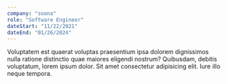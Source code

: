 ```yaml
---
company: "soona"
role: "Software Engineer"
dateStart: "11/22/2021"
dateEnd: "01/26/2024"
---
```


Voluptatem est quaerat voluptas praesentium ipsa dolorem dignissimos nulla ratione distinctio quae maiores eligendi nostrum? Quibusdam, debitis voluptatum, lorem ipsum dolor. Sit amet consectetur adipisicing elit. Iure illo neque tempora.
